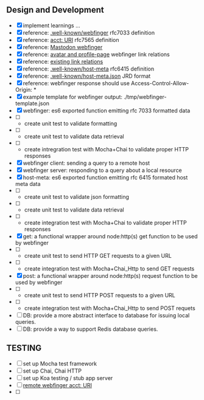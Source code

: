 ## Design and Development
- [x] implement learnings ...
- [x] reference: [.well-known/webfinger](https://www.rfc-editor.org/rfc/rfc7033) rfc7033 definition
- [x] reference: [acct: URI](https://www.rfc-editor.org/rfc/rfc7565) rfc7565 definition
- [x] reference: [Mastodon webfinger](https://docs.joinmastodon.org/spec/webfinger/)
- [x] reference: [avatar and profile-page](https://webfinger.net/) webfinger link relations
- [x] reference: [existing link relations](https://microformats.org/wiki/existing-rel-values)
- [x] reference: [.well-known/host-meta](https://www.rfc-editor.org/rfc/rfc6415.html) rfc6415 definition
- [x] reference: [.well-known/host-meta.json](https://www.rfc-editor.org/rfc/rfc6415.html#appendix-A) JRD format
- [x] reference: webfinger response should use Access-Control-Allow-Origin: *
- [x] example template for webfinger output: ./tmp/webfinger-template.json
- [x] webfinger: es6 exported function emitting rfc 7033 formatted data
- [ ] - create unit test to validate formatting
- [ ] - create unit test to validate data retrieval
- [ ] - create intregration test with Mocha+Chai to validate proper HTTP responses
- [x] webfinger client: sending a query to a remote host
- [x] webfinger server: responding to a query about a local resource
- [x] host-meta: es6 exported function emitting rfc 6415 formated host meta data
- [ ] - create unit test to validate json formatting
- [ ] - create unit test to validate data retrieval
- [ ] - create integration test with Mocha+Chai to validate proper HTTP responses
- [x] get: a functional wrapper around node:http(s) get function to be used by webfinger
- [ ] - create unit test to send HTTP GET requests to a given URL
- [ ] - create integration test with Mocha+Chai_Http to send GET requests
- [x] post: a functional wrapper around node:http(s) request function to be used by webfinger
- [ ] - create unit test to send HTTP POST requests to a given URL
- [ ] - create integration test with Mocha+Chai_Http to send POST requets
- [ ] DB: provide a more abstract interface to database for issuing local queries.
- [ ] DB: provide a way to support Redis database queries.

## TESTING
- [ ] set up Mocha test framework
- [ ] set up Chai, Chai HTTP
- [ ] set up Koa testing / stub app server
- [ ] [remote webfinger acct: URI](https://social.bocial.org/.well-known/webfinger?resource=acct:dattmuffy@social.bocial.org)
- [ ] 
